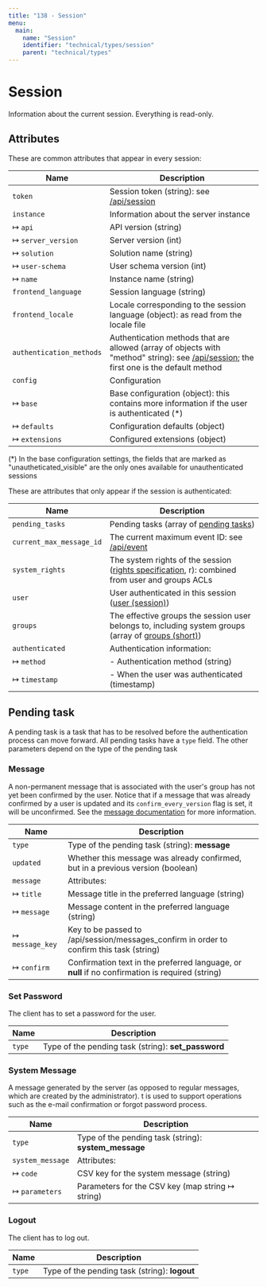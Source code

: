 ```yaml
---
title: "138 - Session"
menu:
  main:
    name: "Session"
    identifier: "technical/types/session"
    parent: "technical/types"
---
```

# Session

Information about the current session. Everything is read-only.

## Attributes

These are common attributes that appear in every session:

| Name                     | Description |
|--------------------------|-------------|
| `token`                  | Session token (string): see [/api/session](/en/technical/api/session) |
| `instance`               | Information about the server instance |
| &#8614; `api`            | API version (string) |
| &#8614; `server_version` | Server version (int) |
| &#8614; `solution`       | Solution name (string) |
| &#8614; `user-schema`    | User schema version (int) |
| &#8614; `name`           | Instance name (string) |
| `frontend_language`      | Session language (string) |
| `frontend_locale`        | Locale corresponding to the session language (object): as read from the locale file |
| `authentication_methods` | Authentication methods that are allowed (array of objects with "method" string): see [/api/session](/en/technical/api/session); the first one is the default method |
| `config`                 | Configuration |
| &#8614; `base`           | Base configuration (object): this contains more information if the user is authenticated (\*) |
| &#8614; `defaults`       | Configuration defaults (object) |
| &#8614; `extensions`     | Configured extensions (object) |

(\*) In the base configuration settings, the fields that are marked as "unautheticated_visible" are the only ones available for unauthenticated sessions

These are attributes that only appear if the session is authenticated:

| Name                     | Description |
|--------------------------|-------------|
| `pending_tasks`          | Pending tasks (array of [pending tasks](#pending_task)) |
| `current_max_message_id` | The current maximum event ID: see [/api/event](/en/technical/api/event) |
| `system_rights`          | The system rights of the session ([rights specification](/en/technical/types/right), r): combined from user and groups ACLs |
| `user`                   | User authenticated in this session ([user (session)](/en/technical/types/user)) |
| `groups`                 | The effective groups the session user belongs to, including system groups (array of [groups (short)](/en/technical/types/group)) |
| `authenticated`          | Authentication information: |
| &#8614; `method`         | - Authentication method (string) |
| &#8614; `timestamp`      | - When the user was authenticated (timestamp) |

## Pending task

A pending task is a task that has to be resolved before the authentication process can move forward. All pending tasks have a `type` field.
The other parameters depend on the type of the pending task

### Message

A non-permanent message that is associated with the user's group has not yet been confirmed by the user.
Notice that if a message that was already confirmed by a user is updated and its `confirm_every_version` flag is set,
it will be unconfirmed. See the [message documentation](/en/technical/types/message) for more information.

| Name                    | Description |
|-------------------------|-------------|
| `type`                  | Type of the pending task (string): **message** |
| `updated`               | Whether this message was already confirmed, but in a previous version (boolean) |
| `message`               | Attributes: |
| &#8614; `title`         | Message title in the preferred language (string) |
| &#8614; `message`       | Message content  in the preferred language (string) |
| &#8614; `message_key`   | Key to be passed to /api/session/messages_confirm in order to confirm this task (string) |
| &#8614; `confirm`       | Confirmation text in the preferred language, or **null** if no confirmation is required (string) |

### Set Password

The client has to set a password for the user.

| Name                    | Description |
|-------------------------|-------------|
| `type`                  | Type of the pending task (string): **set_password** |

### System Message

A message generated by the server (as opposed to regular messages, which are created by the administrator).
t is used to support operations such as the e-mail confirmation or forgot password process.

| Name                    | Description |
|-------------------------|-------------|
| `type`                  | Type of the pending task (string): **system_message** |
| `system_message`        | Attributes: |
| &#8614; `code`          | CSV key for the system message (string) |
| &#8614; `parameters`    | Parameters for the CSV key (map string &#8614; string) |

### Logout

The client has to log out.

| Name                    | Description |
|-------------------------|-------------|
| `type`                  | Type of the pending task (string): **logout** |

